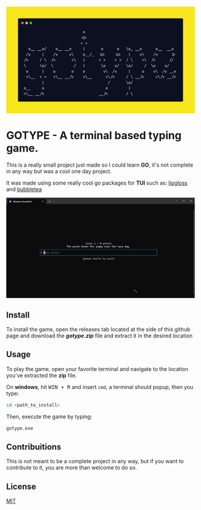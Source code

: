 ![alt text](image.png)

# GOTYPE - A terminal based typing game.

This is a really small project just made so I could learn **GO**, it's not complete in any way but was a cool one day project.

It was made using some really cool go packages for **TUI** such as: [lipgloss](https://github.com/charmbracelet/lipgloss) and [bubbletea](https://github.com/charmbracelet/bubbletea)

![alt text](example.gif)

## Install

To install the game, open the releases tab located at the side of this github page and download the **_gotype.zip_** file and extract it in the desired location

## Usage

To play the game, open your favorite terminal and navigate to the location you've extracted the **zip** file.

On **windows**, hit <kbd>WIN + R</kbd> and insert `cmd`, a terminal should popup, then you type:

```bash
cd <path_to_install>
```

Then, execute the game by typing:

```bash
gotype.exe
```

## Contribuitions

This is not meant to be a complete project in any way, but if you want to contribute to it, you are more than welcome to do so.

## License

[MIT](https://choosealicense.com/licenses/mit/)
